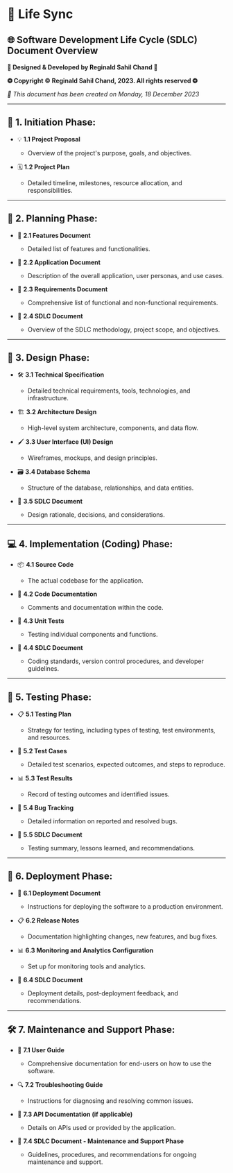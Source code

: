 # 🚀 **Life Sync**

## 🌐 Software Development Life Cycle (SDLC) Document Overview

**💠 Designed & Developed by Reginald Sahil Chand 💠**

**❂ Copyright © Reginald Sahil Chand, 2023. All rights reserved ❂**

*📆 This document has been created on Monday, 18 December 2023*

---

## 🚀 **1. Initiation Phase:**

   - 💡 **1.1 Project Proposal**
      - Overview of the project's purpose, goals, and objectives.

   - 🗓️ **1.2 Project Plan**
      - Detailed timeline, milestones, resource allocation, and responsibilities.

---

## 📝 **2. Planning Phase:**

   - 📑 **2.1 Features Document**
      - Detailed list of features and functionalities.

   - 📘 **2.2 Application Document**
      - Description of the overall application, user personas, and use cases.

   - 📄 **2.3 Requirements Document**
      - Comprehensive list of functional and non-functional requirements.

   - 📝 **2.4 SDLC Document**
      - Overview of the SDLC methodology, project scope, and objectives.

---

## 🎨 **3. Design Phase:**

   - 🛠️ **3.1 Technical Specification**
      - Detailed technical requirements, tools, technologies, and infrastructure.

   - 🏗️ **3.2 Architecture Design**
      - High-level system architecture, components, and data flow.

   - 🖌️ **3.3 User Interface (UI) Design**
      - Wireframes, mockups, and design principles.

   - 🗃️ **3.4 Database Schema**
      - Structure of the database, relationships, and data entities.

   - 📄 **3.5 SDLC Document**
      - Design rationale, decisions, and considerations.

---

## 💻 **4. Implementation (Coding) Phase:**

   - 📦 **4.1 Source Code**
      - The actual codebase for the application.

   - 📝 **4.2 Code Documentation**
      - Comments and documentation within the code.

   - 🧪 **4.3 Unit Tests**
      - Testing individual components and functions.

   - 📄 **4.4 SDLC Document**
      - Coding standards, version control procedures, and developer guidelines.

---

## 🧪 **5. Testing Phase:**

   - 📋 **5.1 Testing Plan**
      - Strategy for testing, including types of testing, test environments, and resources.

   - 📃 **5.2 Test Cases**
      - Detailed test scenarios, expected outcomes, and steps to reproduce.

   - 📊 **5.3 Test Results**
      - Record of testing outcomes and identified issues.

   - 🐞 **5.4 Bug Tracking**
      - Detailed information on reported and resolved bugs.

   - 📝 **5.5 SDLC Document**
      - Testing summary, lessons learned, and recommendations.

---

## 🚀 **6. Deployment Phase:**

   - 🚀 **6.1 Deployment Document**
      - Instructions for deploying the software to a production environment.

   - 📋 **6.2 Release Notes**
      - Documentation highlighting changes, new features, and bug fixes.

   - 📊 **6.3 Monitoring and Analytics Configuration**
      - Set up for monitoring tools and analytics.

   - 📄 **6.4 SDLC Document**
      - Deployment details, post-deployment feedback, and recommendations.

---

## 🛠️ **7. Maintenance and Support Phase:**

   - 📘 **7.1 User Guide**
      - Comprehensive documentation for end-users on how to use the software.

   - 🔍 **7.2 Troubleshooting Guide**
      - Instructions for diagnosing and resolving common issues.

   - 📘 **7.3 API Documentation (if applicable)**
      - Details on APIs used or provided by the application.

   - 📄 **7.4 SDLC Document - Maintenance and Support Phase**
      - Guidelines, procedures, and recommendations for ongoing maintenance and support.

